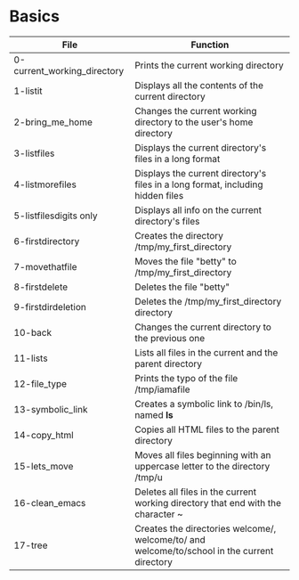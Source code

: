 # Basics
| File                        | Function                                                                                     |
|-----------------------------|----------------------------------------------------------------------------------------------|
| 0-current_working_directory | Prints the current working directory                                                         |
| 1-listit                    | Displays all the contents of the current directory                                           |
| 2-bring_me_home             | Changes the current working directory to the user's home directory                           |
| 3-listfiles                 | Displays the current directory's files in a long format                                      |
| 4-listmorefiles             | Displays the current directory's files in a long format, including hidden files              |
| 5-listfilesdigits only      | Displays all info on the current directory's files                                           |
| 6-firstdirectory            | Creates the directory /tmp/my_first_directory                                                |
| 7-movethatfile              | Moves the file "betty" to /tmp/my_first_directory                                            |
| 8-firstdelete               | Deletes the file "betty"                                                                     |
| 9-firstdirdeletion          | Deletes the /tmp/my_first_directory directory                                                |
| 10-back                     | Changes the current directory to the previous one                                            |
| 11-lists                    | Lists all files in the current and the parent directory                                      |
| 12-file_type                | Prints the typo of the file /tmp/iamafile                                                    |
| 13-symbolic_link            | Creates a symbolic link to /bin/ls, named __ls__                                             |
| 14-copy_html                | Copies all HTML files to the parent directory                                                |
| 15-lets_move                | Moves all files beginning with an uppercase letter to the directory /tmp/u                   |
| 16-clean_emacs              | Deletes all files in the current working directory that end with the character ~             |
| 17-tree                     | Creates the directories welcome/, welcome/to/ and welcome/to/school in the current directory |
